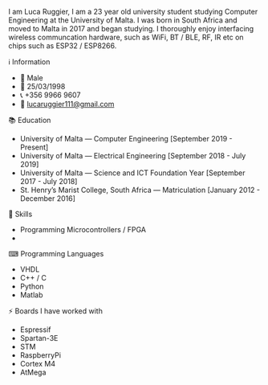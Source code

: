 I am Luca Ruggier,
I am a 23 year old university student studying Computer Engineering at the University of Malta. I was born in South Africa and moved to Malta in 2017 and began studying. 
I thoroughly enjoy interfacing wireless communcation hardware, such as WiFi, BT / BLE, RF, IR etc on chips such as ESP32 / ESP8266.

ℹ Information
- 🧬 Male
- 📅 25/03/1998
- 📞 +356 9966 9607
- 📧 lucaruggier111@gmail.com

📚 Education
- University of Malta — Computer Engineering [September 2019 - Present]
- University of Malta — Electrical Engineering [September 2018 - July 2019]
- University of Malta — Science and ICT Foundation Year [September 2017 - July 2018]
- St. Henry’s Marist College, South Africa — Matriculation [January 2012 - December 2016]

🔨 Skills
- Programming Microcontrollers / FPGA
- 

⌨ Programming Languages
- VHDL
- C++ / C
- Python
- Matlab

⚡ Boards I have worked with
- Espressif
- Spartan-3E
- STM
- RaspberryPi
- Cortex M4
- AtMega
